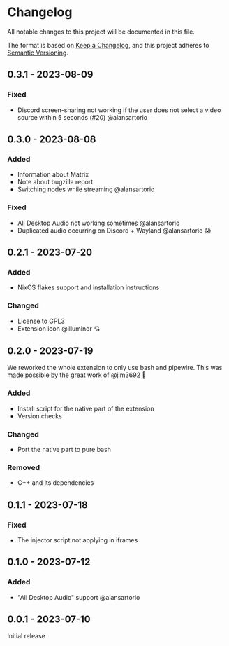 # Changelog

All notable changes to this project will be documented in this file.

The format is based on [Keep a Changelog](https://keepachangelog.com/en/1.0.0/),
and this project adheres to [Semantic Versioning](https://semver.org/spec/v2.0.0.html).

## 0.3.1 - 2023-08-09

### Fixed

- Discord screen-sharing not working if the user does not select a video source within 5 seconds (#20) @alansartorio

## 0.3.0 - 2023-08-08

### Added

- Information about Matrix
- Note about bugzilla report
- Switching nodes while streaming @alansartorio

### Fixed

- All Desktop Audio not working sometimes @alansartorio
- Duplicated audio occurring on Discord + Wayland @alansartorio 😱

## 0.2.1 - 2023-07-20

### Added

- NixOS flakes support and installation instructions

### Changed

- License to GPL3
- Extension icon @illuminor 💘

## 0.2.0 - 2023-07-19

We reworked the whole extension to only use bash and pipewire. This was made possible by the great work of @jim3692 💋

### Added

- Install script for the native part of the extension
- Version checks

### Changed

- Port the native part to pure bash

### Removed

- C++ and its dependencies

## 0.1.1 - 2023-07-18

### Fixed

- The injector script not applying in iframes

## 0.1.0 - 2023-07-12

### Added

- "All Desktop Audio" support @alansartorio

## 0.0.1 - 2023-07-10

Initial release
